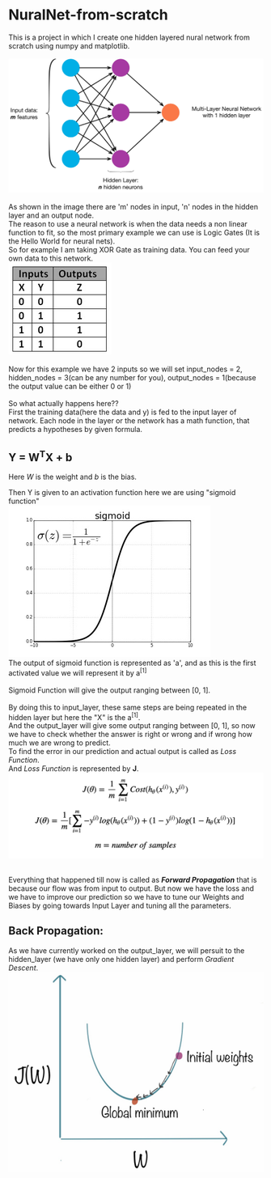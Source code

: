 # NuralNet-from-scratch
This is a project in which I create one hidden layered nural network from scratch using numpy and matplotlib.<br/>
<br/>![image](one_layered_network.jpeg)
<br/><br/>As shown in the image there are 'm' nodes in input, 'n' nodes in the hidden layer and an output node.
<br/>The reason to use a neural network is when the data needs a non linear function to fit, so the most primary example we can use is Logic Gates (It is the Hello World for neural nets).
<br/>So for example I am taking XOR Gate as training data. You can feed your own data to this network.
<br/>![image_table](TRUTH-TABLE-1.jpg)
<br/><br/> Now for this example we have 2 inputs so we will set input_nodes = 2, hidden_nodes = 3(can be any number for you), output_nodes = 1(because the output value can be either 0 or 1)
<br/><br/>So what actually happens here??
<br/>First the training data(here the data and y) is fed to the input layer of network. Each node in the layer or the network has a math function, that predicts a hypotheses by given formula.

## Y = W<sup>T</sup>X + b
Here *W* is the weight and *b* is the bias.

Then Y is given to an activation function here we are using "sigmoid function" 
<br/>![image](sigmoid.jfif)
<br/>The output of sigmoid function is represented as 'a', and as this is the first activated value we will represent it by a<sup>[1]</sup>
<br/><br/>Sigmoid Function will give the output ranging between [0, 1].
<br/><br/>By doing this to input_layer, these same steps are being repeated in the hidden layer but here the "X" is the a<sup>[1]</sup>.
<br/>And the output_layer will give some output ranging between [0, 1], so now we have to check whether the answer is right or wrong and if wrong how much we are wrong to predict.
<br/>To find the error in our prediction and actual output is called as *Loss Function*.
<br/>And *Loss Function* is represented by **J**.
<br/>![image](Loss.png)

<br/>Everything that happened till now is called as ***Forward Propagation*** that is because our flow was from input to output. But now we have the loss and we have to improve our prediction so we have to tune our Weights and Biases by going towards Input Layer and tuning all the parameters.
## Back Propagation:
As we have currently worked on the output_layer, we will persuit to the hidden_layer (we have only one hidden layer) and perform *Gradient Descent*.
<br/>![image](Grad_desc.png)
